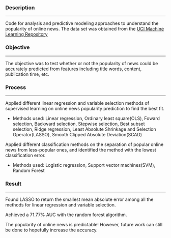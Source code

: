 ### Description
---
Code for analysis and predictive modeling approaches to understand the popularity of online news. The data set was obtained from the [UCI Machine Learning Repository](https://archive.ics.uci.edu/ml/datasets/Online+News+Popularity)

### Objective
---
The objective was to test whether or not the popularity of news could be accurately predicted from features including title words, content, publication time, etc.

### Process
---
Applied different linear regression and variable selection methods of supervised learning on online news popularity prediction to find  the best fit.
  * Methods used: Linear regression, Ordinary least square(OLS), Foward selection, Backward selection, Stepwise selection, Best subset selection, Ridge regression, Least Absolute Shrinkage and Selection Operator(LASSO), Smooth Clipped Absolute Deviation(SCAD)


Applied different classification methods on the separation of popular online news from less-popular ones, and identified the method with the lowest classification error.
  * Methods used: Logistic regression, Support vector machines(SVM), Random Forest

### Result
---
Found LASSO to return the smallest mean absolute error among all the methods for linear regression and variable selection.

Achieved a 71.77% AUC with the random forest algorithm.

The popularity of online news is predictable! However, future work can still be done to hopefully increase the accuracy.
